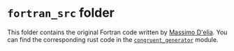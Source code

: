 # `fortran_src` folder

This folder contains the original Fortran code written by [Massimo D'elia](https://sites.google.com/a/unipi.it/pisa-theory-group/people/delia-massimo). You can find the corresponding rust code in the [`congruent_generator`](../src/congruent_generator.rs) module.